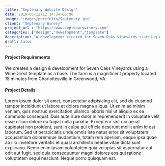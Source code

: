 ```yaml
---
title: "Septenary Website Design"
date: 2019-05-12T12:14:34+06:00
image: "images/portfolio/Septenary.jpg"
client: "Septenary Winery"
project_url : "https://www.septenarywinery.com"
categories: ["design","development","template"]
description: "A development created for Seven Oaks Vineyards starting with a template."
draft: false
---
```


#### Project Requirements

We created a design & development for Seven Oaks Vineyards using a WineDirect template as a base. The farm is a magnificent property located 15 minutes from Charlottesville in Greenwood, VA.


#### Project Details

Lorem ipsum dolor sit amet, consectetur adipisicing elit, sed do eiusmod tempor incididunt ut labore et
dolore magna aliqua. Ut enim ad minim veniam, quis nostrud exercitation ullamco laboris nisi ut aliquip ex
ea commodo consequat. Duis aute irure dolor in reprehenderit in voluptate velit esse cillum dolore eu fugiat
nulla pariatur. Excepteur sint occaecat cupidatat non proident, sunt in culpa qui officia deserunt mollit
anim id est laborum. Sed ut perspiciatis unde omnis iste natus error sit voluptatem accusantium doloremque
laudantium, totam rem aperiam, eaque ipsa quae ab illo inventore veritatis et quasi architecto beatae vitae
dicta sunt explicabo. Nemo enim ipsam voluptatem quia voluptas sit aspernatur aut odit aut fugit, sed quia
consequuntur magni dolores eos qui ratione voluptatem sequi nesciunt. Neque porro quisquam est.